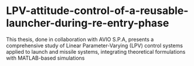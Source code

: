 # LPV-attitude-control-of-a-reusable-launcher-during-re-entry-phase
This thesis, done in collaboration with AVIO S.P.A, presents a comprehensive study of Linear Parameter-Varying (LPV) control systems applied to launch and missile systems, integrating theoretical formulations with MATLAB-based simulations
